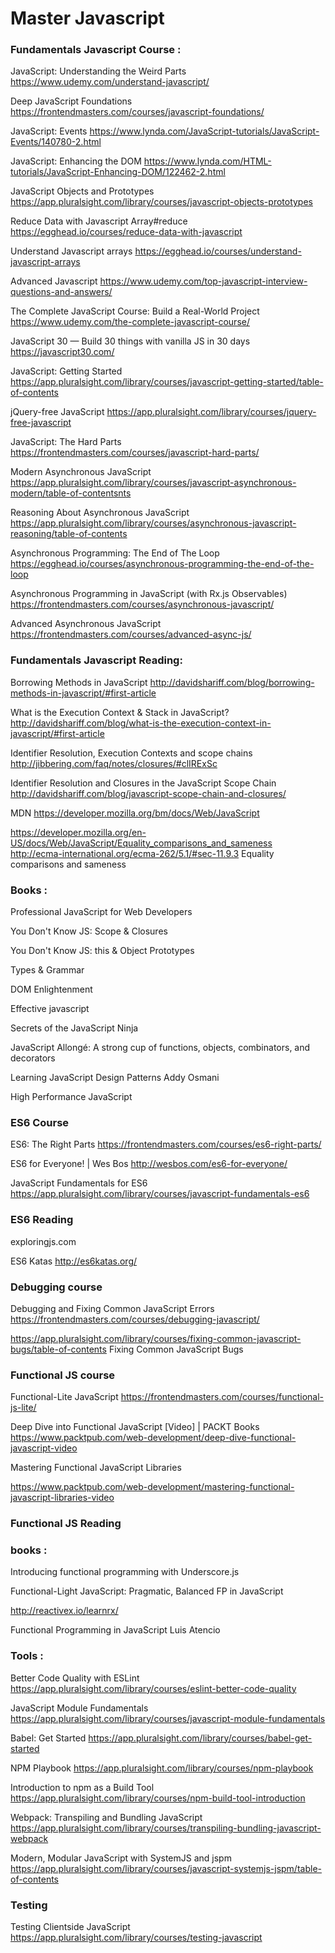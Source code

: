 # Master Javascript



### Fundamentals Javascript Course :

JavaScript: Understanding the Weird Parts
https://www.udemy.com/understand-javascript/

Deep JavaScript Foundations
https://frontendmasters.com/courses/javascript-foundations/


JavaScript: Events
https://www.lynda.com/JavaScript-tutorials/JavaScript-Events/140780-2.html


JavaScript: Enhancing the DOM
https://www.lynda.com/HTML-tutorials/JavaScript-Enhancing-DOM/122462-2.html

JavaScript Objects and Prototypes
https://app.pluralsight.com/library/courses/javascript-objects-prototypes

Reduce Data with Javascript Array#reduce
https://egghead.io/courses/reduce-data-with-javascript

Understand Javascript arrays
https://egghead.io/courses/understand-javascript-arrays


Advanced Javascript
https://www.udemy.com/top-javascript-interview-questions-and-answers/

The Complete JavaScript Course: Build a Real-World Project
https://www.udemy.com/the-complete-javascript-course/

JavaScript 30 — Build 30 things with vanilla JS in 30 days
https://javascript30.com/


JavaScript: Getting Started
https://app.pluralsight.com/library/courses/javascript-getting-started/table-of-contents


jQuery-free JavaScript
https://app.pluralsight.com/library/courses/jquery-free-javascript

JavaScript: The Hard Parts
https://frontendmasters.com/courses/javascript-hard-parts/

Modern Asynchronous JavaScript
https://app.pluralsight.com/library/courses/javascript-asynchronous-modern/table-of-contentsnts

Reasoning About Asynchronous JavaScript
https://app.pluralsight.com/library/courses/asynchronous-javascript-reasoning/table-of-contents

Asynchronous Programming: The End of The Loop
https://egghead.io/courses/asynchronous-programming-the-end-of-the-loop


Asynchronous Programming in JavaScript (with Rx.js Observables)
https://frontendmasters.com/courses/asynchronous-javascript/

Advanced Asynchronous JavaScript
https://frontendmasters.com/courses/advanced-async-js/


### Fundamentals Javascript Reading:

Borrowing Methods in JavaScript
http://davidshariff.com/blog/borrowing-methods-in-javascript/#first-article

What is the Execution Context & Stack in JavaScript?
http://davidshariff.com/blog/what-is-the-execution-context-in-javascript/#first-article

Identifier Resolution, Execution Contexts and scope chains
http://jibbering.com/faq/notes/closures/#clIRExSc

Identifier Resolution and Closures in the JavaScript Scope Chain
http://davidshariff.com/blog/javascript-scope-chain-and-closures/

MDN
https://developer.mozilla.org/bm/docs/Web/JavaScript

https://developer.mozilla.org/en-US/docs/Web/JavaScript/Equality_comparisons_and_sameness
http://ecma-international.org/ecma-262/5.1/#sec-11.9.3
Equality comparisons and sameness

### Books :

Professional JavaScript for Web Developers

You Don't Know JS: Scope & Closures

You Don't Know JS: this & Object Prototypes

Types & Grammar

DOM Enlightenment

Effective javascript

Secrets of the JavaScript Ninja

JavaScript Allongé: A strong cup of functions, objects, combinators, and decorators

Learning JavaScript Design Patterns Addy Osmani

High Performance JavaScript

### ES6 Course	

ES6: The Right Parts
https://frontendmasters.com/courses/es6-right-parts/

ES6 for Everyone! | Wes Bos
http://wesbos.com/es6-for-everyone/

JavaScript Fundamentals for ES6
https://app.pluralsight.com/library/courses/javascript-fundamentals-es6

### ES6 Reading 

exploringjs.com

ES6 Katas
http://es6katas.org/

### Debugging course

Debugging and Fixing Common JavaScript Errors
https://frontendmasters.com/courses/debugging-javascript/

https://app.pluralsight.com/library/courses/fixing-common-javascript-bugs/table-of-contents
Fixing Common JavaScript Bugs


### Functional JS course

Functional-Lite JavaScript
https://frontendmasters.com/courses/functional-js-lite/

Deep Dive into Functional JavaScript [Video] | PACKT Books
https://www.packtpub.com/web-development/deep-dive-functional-javascript-video

Mastering Functional JavaScript Libraries 

https://www.packtpub.com/web-development/mastering-functional-javascript-libraries-video



### Functional JS Reading


### books :

Introducing functional programming with Underscore.js

Functional-Light JavaScript: Pragmatic, Balanced FP in JavaScript

http://reactivex.io/learnrx/

Functional Programming in JavaScript Luis Atencio

### Tools :

Better Code Quality with ESLint
https://app.pluralsight.com/library/courses/eslint-better-code-quality

JavaScript Module Fundamentals
https://app.pluralsight.com/library/courses/javascript-module-fundamentals

Babel: Get Started
https://app.pluralsight.com/library/courses/babel-get-started

NPM Playbook
https://app.pluralsight.com/library/courses/npm-playbook

Introduction to npm as a Build Tool
https://app.pluralsight.com/library/courses/npm-build-tool-introduction

Webpack: Transpiling and Bundling JavaScript
https://app.pluralsight.com/library/courses/transpiling-bundling-javascript-webpack

Modern, Modular JavaScript with SystemJS and jspm
https://app.pluralsight.com/library/courses/javascript-systemjs-jspm/table-of-contents




### Testing 


Testing Clientside JavaScript
https://app.pluralsight.com/library/courses/testing-javascript





